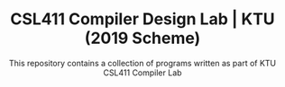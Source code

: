 <h1 align="center">CSL411 Compiler Design Lab | KTU (2019 Scheme) </h1>
<div align="center">
  <p>This repository contains a collection of programs written as part of KTU CSL411 Compiler Lab </p>
</div>
<br>



